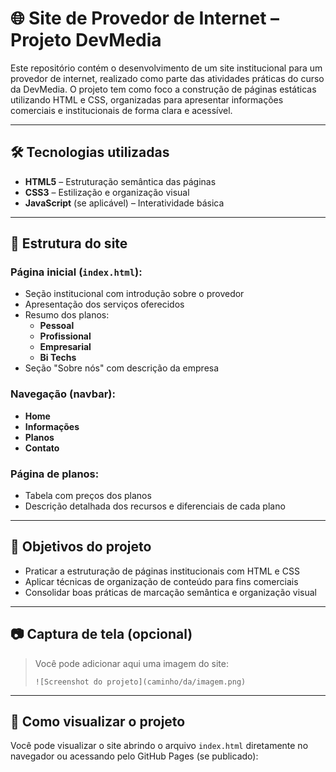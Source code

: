 # 🌐 Site de Provedor de Internet – Projeto DevMedia

Este repositório contém o desenvolvimento de um site institucional para um provedor de internet, realizado como parte das atividades práticas do curso da DevMedia. O projeto tem como foco a construção de páginas estáticas utilizando HTML e CSS, organizadas para apresentar informações comerciais e institucionais de forma clara e acessível.

---

## 🛠️ Tecnologias utilizadas

- **HTML5** – Estruturação semântica das páginas  
- **CSS3** – Estilização e organização visual  
- **JavaScript** (se aplicável) – Interatividade básica

---

## 📄 Estrutura do site

### Página inicial (`index.html`):
- Seção institucional com introdução sobre o provedor
- Apresentação dos serviços oferecidos
- Resumo dos planos:
  - **Pessoal**
  - **Profissional**
  - **Empresarial**
  - **Bi Techs**
- Seção "Sobre nós" com descrição da empresa

### Navegação (navbar):
- **Home**
- **Informações**
- **Planos**
- **Contato**

### Página de planos:
- Tabela com preços dos planos
- Descrição detalhada dos recursos e diferenciais de cada plano

---

## 📌 Objetivos do projeto

- Praticar a estruturação de páginas institucionais com HTML e CSS
- Aplicar técnicas de organização de conteúdo para fins comerciais
- Consolidar boas práticas de marcação semântica e organização visual

---

## 📷 Captura de tela (opcional)

> Você pode adicionar aqui uma imagem do site:
> ```
> ![Screenshot do projeto](caminho/da/imagem.png)
> ```

---

## 🚀 Como visualizar o projeto

Você pode visualizar o site abrindo o arquivo `index.html` diretamente no navegador ou acessando pelo GitHub Pages (se publicado):


